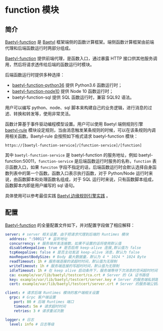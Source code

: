 # function 模块

## 简介

[Baetyl-function](https://github.com/baetyl/baetyl-function) 是 [Baetyl](https://github.com/baetyl/baetyl) 框架端侧的函数计算框架。端侧函数计算框架由前端代理和后端函数运行时两部分组成。

[Baetyl-function](https://github.com/baetyl/baetyl-function) 提供前端代理，是函数入口，通过暴露 HTTP 接口供其他服务调用，然后将请求透传给后端的函数运行时模块。

后端函数运行时提供多种选择：

- [baetyl-function-python36](https://github.com/baetyl/baetyl-function/tree/master/python36) 提供 Python3.6 函数运行时；
- [baetyl-function-node10](https://github.com/baetyl/baetyl-function/tree/master/node10) 提供 Node 10 函数运行时；
- baetyl-function-sql 提供 SQL 函数运行时，兼容 SQL92 语法。

用户可以编写 python、node、sql 脚本来构建自己的业务逻辑，进行消息的过滤、转换和转发等，使用非常灵活。

函数计算基于事件驱动编程模型设置。用户可以使用 Baetyl 端侧规则引擎 [baetyl-rule](https://github.com/baetyl/baetyl-rule) 模块设定规则，当由消息触发某条规则的时候，可以在该条规则内调用相关函数。Baetyl-rule 会按照如下格式请求 baetyl-function 模块：

```
https://[baetyl-function-service]/[function-service]/[function]
```

其中 `baetyl-function-service` 是 baetyl-function 的服务地址，例如 baetyl-function:50011，`function-service` 是后端函数运行时服务的名称，`function` 表示函数入口，如果 `funciton` 字段不指定的话，后端函数运行时会默认选择自身函数列表中的第一个函数。函数入口表示执行函数，对于 Python/Node 运行时来说，由函数脚本和处理函数名组成，对于 SQL 运行时来说，只有函数脚本组成，函数脚本内即是用户编写的 sql 语句。

具体使用可以参考最佳实践 [Baetyl 边缘规则引擎实践](https://github.com/baetyl/baetyl-docs-cn/blob/master/docs/practice/message-rule-practice.md) 。

## 配置

[Baetyl-function](https://github.com/baetyl/baetyl-function) 的全量配置文件如下，并对配置字段做了相应解释：

```yaml
server: # server 相关设置，由于把请求代理到后端的 Runtimes 模块
  address: ":50011" # 监听地址
  concurrency: # 服务端并发连接数，如果不设置的话将使用默认值
  disableKeepalive: true # 是否启用 keep-alive 连接,默认值为 false
  tcpKeepalive: false # 是否主动发送 keep-alive 消息，默认为 false
  maxRequestBodySize: # Body 最大数据量，默认为 4 * 1024 * 1024 Byte
  readTimeout: 1h # 服务端连接的读超时时间，默认值为无限制
  writeTimeout: 1h # 服务端连接的写超时时间，默认值为无限制
  idleTimeout: 1h # 在 keep alive 启动条件下，服务端等待下次消息的空闲超时时间，如果值为0，复用读超时时间
  ca: example/var/lib/baetyl/testcert/ca.crt # Server 的 CA 证书路径
  key: example/var/lib/baetyl/testcert/server.key # Server 的服务端私钥路径
  cert: example/var/lib/baetyl/testcert/server.crt # Server 的服务端公钥路径

client: # 请求后端 Runtimes 模块的客户端相关设置
  grpc: # Grpc 客户端设置
    port: 80 # 后端 Runtimes 端口
    timeout: 5m # 请求超时时间
    retries: 3 # 请求重试次数

logger: # 日志
  level: info # 日志等级
```